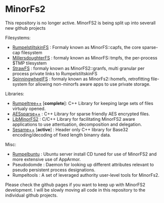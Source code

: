 MinorFs2
========

This repository is no longer active. MinorFS2 is being split up into severall new github projects

Filesystems:
* [RumpelstiltskinFS](https://github.com/pibara/RumpelstiltskinFS) : Formaly known as MinorFS::capfs, the core sparse-cap filesystem
* [MillersdoughterFS](https://github.com/pibara/MillersdaughterFS) : formaly known as MinorFS::tmpfs, the per-process $TMP tilesystem
* [StrawFS](https://github.com/pibara/StrawFS)           : formaly known as MinorFS2::granfs, multi granular per process private links to RumpelstiltskinFS
* [SpinningwheelFS](https://github.com/pibara/SpinningwheelFS)   : formaly known as MinorFs2::homefs, retrofitting file-system for allowing non-minorfs aware apps to use private storage.

Libraries:
* [Rumpeltree++](https://github.com/pibara/Rumpeltreepp) [**complete**]: C++ Library for keeping large sets of files virtualy opened.
* [AESsparse++](https://github.com/pibara/AESsparsepp)       : C++ Library for sparse friendly AES encrypted files.
* [LibMinorFS2](https://github.com/pibara/LibMinorFs2)       : C/C++ Library for facilitating MinorFS2 aware applications to use attentuation, decomposition and delegation.
* [Sesame++](https://github.com/pibara/sesamepp) [**active**]          : Header only C++ library for Base32 encoding/decoding of fixed length binanry data.

Misc:

* [Rumpelbuntu](https://github.com/pibara/Rumpelbuntu)       : Ubuntu server install CD tuned for use of MinorFS2 and more extensive use of AppArmor.
* Pseudodomde       : Daemon for looking up different attributes relevant to pseudo persistent process designations.
* Rumpeltools       : A set of leveraged authority user-level tools for MinorFs2. 

Please check the github pages if you want to keep up with MinorFS2 development.
I will be slowly moving all code in this repository to the individual github projects.


